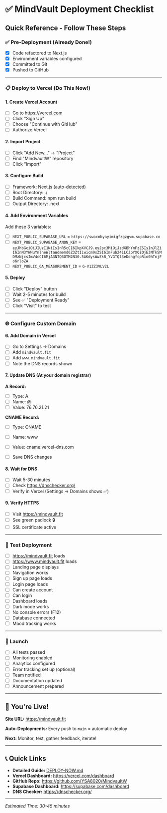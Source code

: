# ✅ MindVault Deployment Checklist

## Quick Reference - Follow These Steps

### ✅ **Pre-Deployment** (Already Done!)
- [x] Code refactored to Next.js
- [x] Environment variables configured
- [x] Committed to Git
- [x] Pushed to GitHub

---

### 📋 **Deploy to Vercel** (Do This Now!)

#### **1. Create Vercel Account**
- [ ] Go to https://vercel.com
- [ ] Click "Sign Up"
- [ ] Choose "Continue with GitHub"
- [ ] Authorize Vercel

#### **2. Import Project**
- [ ] Click "Add New..." → "Project"
- [ ] Find "MindvaultW" repository
- [ ] Click "Import"

#### **3. Configure Build**
- [ ] Framework: Next.js (auto-detected)
- [ ] Root Directory: ./
- [ ] Build Command: npm run build
- [ ] Output Directory: .next

#### **4. Add Environment Variables**
Add these 3 variables:

- [ ] `NEXT_PUBLIC_SUPABASE_URL` = `https://swacnbyayimigfzgzgvm.supabase.co`
- [ ] `NEXT_PUBLIC_SUPABASE_ANON_KEY` = `eyJhbGciOiJIUzI1NiIsInR5cCI6IkpXVCJ9.eyJpc3MiOiJzdXBhYmFzZSIsInJlZiI6InN3YWNuYnlheWltaWdmemd6Z3ZtIiwicm9sZSI6ImFub24iLCJpYXQiOjE3NTk5MDMzNjcsImV4cCI6MjA3NTQ3OTM2N30.5AKdysWwZkB_YVGTQl3eDqhgfcpRio0hTnjFo6rloZA`
- [ ] `NEXT_PUBLIC_GA_MEASUREMENT_ID` = `G-V1ZZ3VLV2L`

#### **5. Deploy**
- [ ] Click "Deploy" button
- [ ] Wait 2-5 minutes for build
- [ ] See ✅ "Deployment Ready"
- [ ] Click "Visit" to test

---

### 🌐 **Configure Custom Domain**

#### **6. Add Domain in Vercel**
- [ ] Go to Settings → Domains
- [ ] Add `mindvault.fit`
- [ ] Add `www.mindvault.fit`
- [ ] Note the DNS records shown

#### **7. Update DNS** (At your domain registrar)

**A Record:**
- [ ] Type: A
- [ ] Name: @
- [ ] Value: 76.76.21.21

**CNAME Record:**
- [ ] Type: CNAME
- [ ] Name: www
- [ ] Value: cname.vercel-dns.com

- [ ] Save DNS changes

#### **8. Wait for DNS**
- [ ] Wait 5-30 minutes
- [ ] Check https://dnschecker.org/
- [ ] Verify in Vercel (Settings → Domains shows ✅)

#### **9. Verify HTTPS**
- [ ] Visit https://mindvault.fit
- [ ] See green padlock 🔒
- [ ] SSL certificate active

---

### 🧪 **Test Deployment**

- [ ] https://mindvault.fit loads
- [ ] https://www.mindvault.fit loads
- [ ] Landing page displays
- [ ] Navigation works
- [ ] Sign up page loads
- [ ] Login page loads
- [ ] Can create account
- [ ] Can login
- [ ] Dashboard loads
- [ ] Dark mode works
- [ ] No console errors (F12)
- [ ] Database connected
- [ ] Mood tracking works

---

### 🎉 **Launch**

- [ ] All tests passed
- [ ] Monitoring enabled
- [ ] Analytics configured
- [ ] Error tracking set up (optional)
- [ ] Team notified
- [ ] Documentation updated
- [ ] Announcement prepared

---

## 🚀 **You're Live!**

**Site URL:** https://mindvault.fit

**Auto-Deployments:** Every push to `main` = automatic deploy

**Next:** Monitor, test, gather feedback, iterate!

---

## 📞 **Quick Links**

- **Detailed Guide:** [DEPLOY-NOW.md](DEPLOY-NOW.md)
- **Vercel Dashboard:** https://vercel.com/dashboard
- **GitHub Repo:** https://github.com/YSA8020/MindvaultW
- **Supabase Dashboard:** https://supabase.com/dashboard
- **DNS Checker:** https://dnschecker.org/

---

*Estimated Time: 30-45 minutes*

